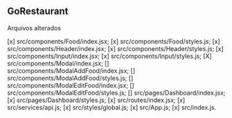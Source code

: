 ## GoRestaurant

Arquivos alterados

[x] src/components/Food/index.jsx;
[x] src/components/Food/styles.js;
[x] src/components/Header/index.jsx;
[x] src/components/Header/styles.js;
[x] src/components/Input/index.jsx;
[x] src/components/Input/styles.js;
[X] src/components/Modal/index.jsx;
[] src/components/ModalAddFood/index.jsx;
[] src/components/ModalAddFood/styles.js;
[] src/components/ModalEditFood/index.jsx;
[] src/components/ModalEditFood/styles.js;
[] src/pages/Dashboard/index.jsx;
[x] src/pages/Dashboard/styles.js;
[x] src/routes/index.jsx;
[x] src/services/api.js;
[x] src/styles/global.js;
[x] src/App.js;
[x] src/index.js.